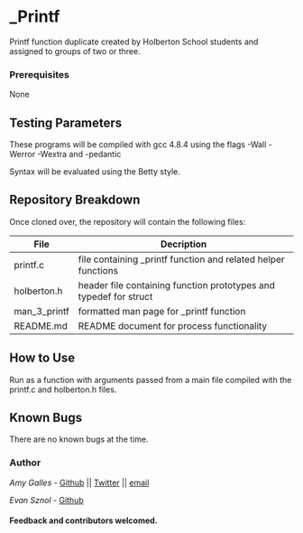 # _Printf

Printf function duplicate created by Holberton School students and assigned to groups of two or three.

### Prerequisites

None

## Testing Parameters

These programs will be compiled with gcc 4.8.4 using the flags -Wall -Werror -Wextra and -pedantic

Syntax will be evaluated using the Betty style.

## Repository Breakdown
Once cloned over, the repository will contain the following files:

|   **File**    |  **Decription**                       |
|---------------|---------------------------------------|
| printf.c | file containing _printf function and related helper functions |
| holberton.h | header file containing function prototypes and typedef for struct |
| man_3_printf | formatted man page for _printf function |
| README.md | README document for process functionality |

## How to Use
Run as a function with arguments passed from a main file compiled with the printf.c and holberton.h files.

## Known Bugs
There are no known bugs at the time.

### Author
*Amy Galles* - [Github](https://github.com/AmyLGalles) || [Twitter](https://twitter.com/AmyLGalles) || [email](273@holbertonschool.com)

*Evan Sznol* - [Github](https://github.com/IOLevi)

#### Feedback and contributors welcomed.
